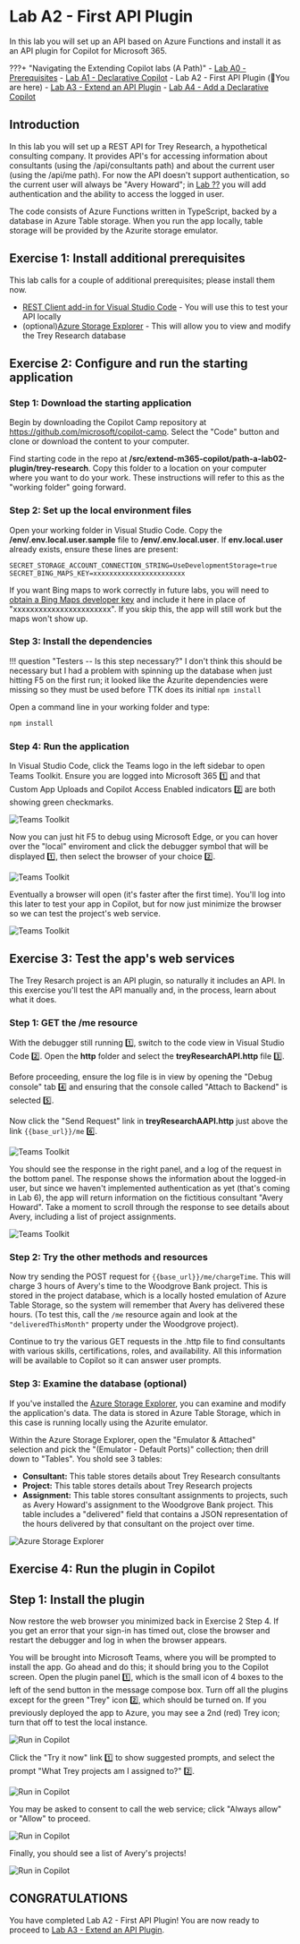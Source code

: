 # Lab A2 - First API Plugin

In this lab you will set up an API based on Azure Functions and install it as an API plugin for Copilot for Microsoft 365.

???+ "Navigating the Extending Copilot labs (A Path)"
    - [Lab A0 - Prerequisites](/copilot-camp/pages/extend-m365-copilot/00-prerequisites)
    - [Lab A1 - Declarative Copilot](/copilot-camp/pages/01-declarative-copilot.md)
    - Lab A2 - First API Plugin (📍You are here)
    - [Lab A3 - Extend an API Plugin](/copilot-camp/pages/extend-m365-copilot/03-add-to-api-plugin)
    - [Lab A4 - Add a Declarative Copilot](/copilot-camp/pages/extend-m365-copilot/04-add-declarative-copilot)

## Introduction

In this lab you will set up a REST API for Trey Research, a hypothetical consulting company. It provides API's for accessing information about consultants (using the /api/consultants path) and about the current user (using the /api/me path). For now the API doesn't support authentication, so the current user will always be "Avery Howard"; in [Lab ??](#) you will add authentication and the ability to access the logged in user.

The code consists of Azure Functions written in TypeScript, backed by a database in Azure Table storage. When you run the app locally, table storage will be provided by the Azurite storage emulator.

## Exercise 1: Install additional prerequisites

This lab calls for a couple of additional prerequisites; please install them now.

* [REST Client add-in for Visual Studio Code](https://marketplace.visualstudio.com/items?itemName=humao.rest-client) - You will use this to test your API locally
* (optional)[Azure Storage Explorer](https://azure.microsoft.com/products/storage/storage-explorer) - This will allow you to view and modify the Trey Research database

## Exercise 2: Configure and run the starting application

### Step 1: Download the starting application

Begin by downloading the Copilot Camp repository at https://github.com/microsoft/copilot-camp. Select the "Code" button and clone or download the content to your computer.

Find starting code in the repo at **/src/extend-m365-copilot/path-a-lab02-plugin/trey-research**. Copy this folder to a location on your computer where you want to do your work. These instructions will refer to this as the "working folder" going forward.

### Step 2: Set up the local environment files

Open your working folder in Visual Studio Code. Copy the **/env/.env.local.user.sample** file to **/env/.env.local.user**. If **env.local.user** already exists, ensure these lines are present:

~~~text
SECRET_STORAGE_ACCOUNT_CONNECTION_STRING=UseDevelopmentStorage=true
SECRET_BING_MAPS_KEY=xxxxxxxxxxxxxxxxxxxxxxx
~~~

If you want Bing maps to work correctly in future labs, you will need to [obtain a Bing Maps developer key](https://learn.microsoft.com/bingmaps/getting-started/bing-maps-dev-center-help/getting-a-bing-maps-key) and include it here in place of "xxxxxxxxxxxxxxxxxxxxxxx". If you skip this, the app will still work but the maps won't show up.

### Step 3: Install the dependencies

!!! question "Testers -- Is this step necessary?"
    I don't think this should be necessary but I had a problem with spinning up the database when just hitting F5 on the first run; it looked like the Azurite dependencies were missing so they must be used before TTK does its initial `npm install`

Open a command line in your working folder and type:

~~~sh
npm install
~~~

### Step 4: Run the application

In Visual Studio Code, click the Teams logo in the left sidebar to open Teams Toolkit. Ensure you are logged into Microsoft 365 1️⃣ and that Custom App Uploads and Copilot Access Enabled indicators 2️⃣ are both showing green checkmarks.

![Teams Toolkit](../../assets/images/extend-m365-copilot-02/run-in-ttk01.png)

Now you can just hit F5 to debug using Microsoft Edge, or you can hover over the "local" enviroment and click the debugger symbol that will be displayed 1️⃣, then select the browser of your choice 2️⃣.

![Teams Toolkit](../../assets/images/extend-m365-copilot-02/run-in-ttk02.png)

Eventually a browser will open (it's faster after the first time). You'll log into this later to test your app in Copilot, but for now just minimize the browser so we can test the project's web service.

![Teams Toolkit](../../assets/images/extend-m365-copilot-02/run-in-ttk03.png)

## Exercise 3: Test the app's web services

The Trey Resarch project is an API plugin, so naturally it includes an API. In this exercise you'll test the API manually and, in the process, learn about what it does. 

### Step 1: GET the /me resource

With the debugger still running 1️⃣, switch to the code view in Visual Studio Code 2️⃣. Open the **http** folder and select the **treyResearchAPI.http** file 3️⃣.

Before proceeding, ensure the log file is in view by opening the "Debug console" tab 4️⃣ and ensuring that the console called "Attach to Backend" is selected 5️⃣.

Now click the "Send Request" link in **treyResearchAAPI.http** just above the link `{{base_url}}/me` 6️⃣.

![Teams Toolkit](../../assets/images/extend-m365-copilot-02/run-in-ttk04.png)

You should see the response in the right panel, and a log of the request in the bottom panel. The response shows the information about the logged-in user, but since we haven't implemented authentication as yet (that's coming in Lab 6), the app will return information on the fictitious consultant "Avery Howard". Take a moment to scroll through the response to see details about Avery, including a list of project assignments.

![Teams Toolkit](../../assets/images/extend-m365-copilot-02/run-in-ttk05.png)

### Step 2: Try the other methods and resources

Now try sending the POST request for `{{base_url}}/me/chargeTime`. This will charge 3 hours of Avery's time to the Woodgrove Bank project. This is stored in the project database, which is a locally hosted emulation of Azure Table Storage, so the system will remember that Avery has delivered these hours. (To test this, call the `/me` resource again and look at the `"deliveredThisMonth"` property under the Woodgrove project).

Continue to try the various GET requests in the .http file to find consultants with various skills, certifications, roles, and availability. All this information will be available to Copilot so it can answer user prompts.

### Step 3: Examine the database (optional)

If you've installed the [Azure Storage Explorer](https://azure.microsoft.com/products/storage/storage-explorer), you can examine and modify the application's data. The data is stored in Azure Table Storage, which in this case is running locally using the Azurite emulator.

Within the Azure Storage Explorer, open the "Emulator & Attached" selection and pick the "(Emulator - Default Ports)" collection; then drill down to "Tables". You shold see 3 tables:

  * **Consultant:** This table stores details about Trey Research consultants
  * **Project:** This table stores details about Trey Research projects
  * **Assignment:** This table stores consultant assignments to projects, such as Avery Howard's assignment to the Woodgrove Bank project. This table includes a "delivered" field that contains a JSON representation of the hours delivered by that consultant on the project over time.

![Azure Storage Explorer](../../assets/images/extend-m365-copilot-02/azure-storage-explorer01.png)


## Exercise 4: Run the plugin in Copilot

## Step 1: Install the plugin

Now restore the web browser you minimized back in Exercise 2 Step 4. If you get an error that your sign-in has timed out, close the browser and restart the debugger and log in when the browser appears.

You will be brought into Microsoft Teams, where you will be prompted to install the app. Go ahead and do this; it should bring you to the Copilot screen. Open the plugin panel 1️⃣, which is the small icon of 4 boxes to the left of the send button in the message compose box. Turn off all the plugins except for the green "Trey" icon 2️⃣, which should be turned on. If you previously deployed the app to Azure, you may see a 2nd (red) Trey icon; turn that off to test the local instance.

![Run in Copilot](../../assets/images/extend-m365-copilot-02/run-in-copilot02.png)

Click the "Try it now" link 1️⃣ to show suggested prompts, and select the prompt "What Trey projects am I assigned to?" 2️⃣.

![Run in Copilot](../../assets/images/extend-m365-copilot-02/run-in-copilot03.png)

You may be asked to consent to call the web service; click "Always allow" or "Allow" to proceed.

![Run in Copilot](../../assets/images/extend-m365-copilot-02/run-in-copilot04.png)

Finally, you should see a list of Avery's projects!

![Run in Copilot](../../assets/images/extend-m365-copilot-02/run-in-copilot05.png)

## CONGRATULATIONS

You have completed Lab A2 - First API Plugin!
You are now ready to proceed to [Lab A3 - Extend an API Plugin](/copilot-camp/pages/extend-m365-copilot/03-add-to-api-plugin).



